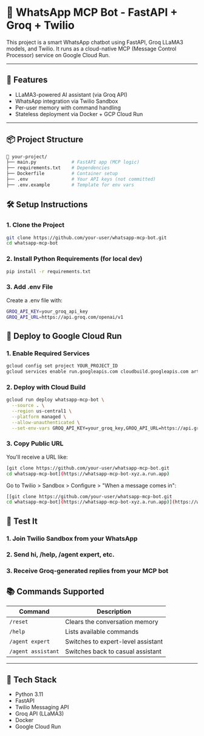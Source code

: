# 🚀 WhatsApp MCP Bot - FastAPI + Groq + Twilio

This project is a smart WhatsApp chatbot using FastAPI, Groq LLaMA3 models, and Twilio. It runs as a cloud-native MCP (Message Control Processor) service on Google Cloud Run.

---

## 🧠 Features

- LLaMA3-powered AI assistant (via Groq API)
- WhatsApp integration via Twilio Sandbox
- Per-user memory with command handling
- Stateless deployment via Docker + GCP Cloud Run

---

## 📦 Project Structure

```bash
📁 your-project/
├── main.py             # FastAPI app (MCP logic)
├── requirements.txt    # Dependencies
├── Dockerfile          # Container setup
├── .env                # Your API keys (not committed)
├── .env.example        # Template for env vars
```


## 🛠️ Setup Instructions

### 1. Clone the Project

```bash
git clone https://github.com/your-user/whatsapp-mcp-bot.git
cd whatsapp-mcp-bot
```

### 2. Install Python Requirements (for local dev)

```bash
pip install -r requirements.txt
```

### 3. Add .env File

Create a .env file with:

```bash
GROQ_API_KEY=your_groq_api_key
GROQ_API_URL=https://api.groq.com/openai/v1
```


## 🚀 Deploy to Google Cloud Run

### 1. Enable Required Services

```bash
gcloud config set project YOUR_PROJECT_ID
gcloud services enable run.googleapis.com cloudbuild.googleapis.com artifactregistry.googleapis.com
```

### 2. Deploy with Cloud Build

```bash
gcloud run deploy whatsapp-mcp-bot \
  --source . \
  --region us-central1 \
  --platform managed \
  --allow-unauthenticated \
  --set-env-vars GROQ_API_KEY=your_groq_key,GROQ_API_URL=https://api.groq.com/openai/v1
```

### 3. Copy Public URL
You'll receive a URL like:

```bash
[git clone https://github.com/your-user/whatsapp-mcp-bot.git
cd whatsapp-mcp-bot](https://whatsapp-mcp-bot-xyz.a.run.app)
```
Go to Twilio > Sandbox > Configure > "When a message comes in":
```bash
[[git clone https://github.com/your-user/whatsapp-mcp-bot.git
cd whatsapp-mcp-bot](https://whatsapp-mcp-bot-xyz.a.run.app)](https://whatsapp-mcp-bot-xyz.a.run.app/whatsapp)
```


## 💬 Test It

### 1. Join Twilio Sandbox from your WhatsApp

### 2. Send hi, /help, /agent expert, etc.

### 3. Receive Groq-generated replies from your MCP bot

## 📚 Commands Supported

| Command            | Description                        |
|--------------------|------------------------------------|
| `/reset`           | Clears the conversation memory     |
| `/help`            | Lists available commands           |
| `/agent expert`    | Switches to expert-level assistant |
| `/agent assistant` | Switches back to casual assistant  |

---


## 🧱 Tech Stack

- Python 3.11
- FastAPI
- Twilio Messaging API
- Groq API (LLaMA3)
- Docker
- Google Cloud Run



